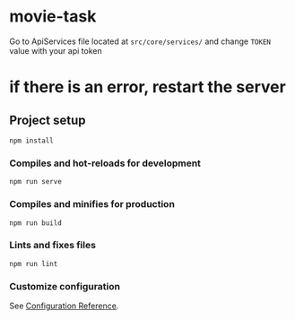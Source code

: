 # movie-task

Go to ApiServices file located at `src/core/services/` and change `TOKEN` value with your api token 

# if there is an error, restart the server


## Project setup
```
npm install
```

### Compiles and hot-reloads for development
```
npm run serve
```

### Compiles and minifies for production
```
npm run build
```

### Lints and fixes files
```
npm run lint
```

### Customize configuration
See [Configuration Reference](https://cli.vuejs.org/config/).
